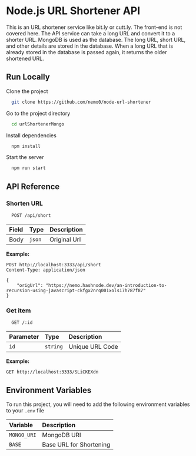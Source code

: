 # Node.js URL Shortener API

This is an URL shortener service like bit.ly or cutt.ly. The front-end is not covered here. The API service can take a long URL and convert it to a shorter URL. MongoDB is used as the database. The long URL, short URL, and other details are stored in the database. When a long URL that is already stored in the database is passed again, it returns the older shortened URL.

## Run Locally

Clone the project

```bash
  git clone https://github.com/nemo0/node-url-shortener
```

Go to the project directory

```bash
  cd urlShortenerMongo
```

Install dependencies

```bash
  npm install
```

Start the server

```bash
  npm run start
```

## API Reference

### Shorten URL

```http
  POST /api/short
```

| Field | Type   | Description  |
| :---- | :----- | :----------- |
| Body  | `json` | Original Url |

**Example:**

```http
POST http://localhost:3333/api/short
Content-Type: application/json

{
    "origUrl": "https://nemo.hashnode.dev/an-introduction-to-recursion-using-javascript-ckfgx2nrq001xols17h787f87"
}

```

### Get item

```http
  GET /:id
```

| Parameter | Type     | Description     |
| :-------- | :------- | :-------------- |
| `id`      | `string` | Unique URL Code |

**Example:**

```http
GET http://localhost:3333/SLiCKEXdn
```

## Environment Variables

To run this project, you will need to add the following environment variables to your `.env` file

| Variable    | Description             |
| :---------- | :---------------------- |
| `MONGO_URI` | MongoDB URI             |
| `BASE`      | Base URL for Shortening |
